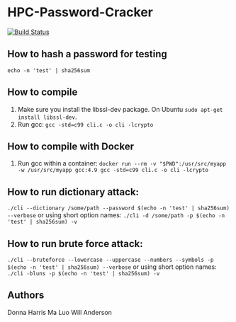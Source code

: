 # HPC-Password-Cracker
[![Build Status](https://cloud.drone.io/api/badges/wandersonca/CP631-FinalProject/status.svg)](https://cloud.drone.io/wandersonca/CP631-FinalProject)

## How to hash a password for testing
``echo -n 'test' | sha256sum``

## How to compile
1. Make sure you install the libssl-dev package. On Ubuntu ``sudo apt-get install libssl-dev``.
2. Run gcc: ``gcc -std=c99 cli.c -o cli -lcrypto``

## How to compile with Docker
1. Run gcc within a container: ``docker run --rm -v "$PWD":/usr/src/myapp -w /usr/src/myapp gcc:4.9 gcc -std=c99 cli.c -o cli -lcrypto``

## How to run dictionary attack:
``./cli --dictionary /some/path --password $(echo -n 'test' | sha256sum) --verbose``
or using short option names:
``./cli -d /some/path -p $(echo -n 'test' | sha256sum) -v``

## How to run brute force attack:
``./cli --bruteforce --lowercase --uppercase --numbers --symbols -p $(echo -n 'test' | sha256sum) --verbose``
or using short option names:
``./cli -bluns -p $(echo -n 'test' | sha256sum) -v``

## Authors
Donna Harris
Ma Luo
Will Anderson
